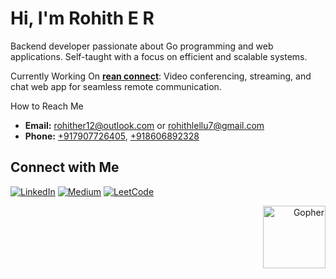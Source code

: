   
# Hi, I'm Rohith E R

Backend developer passionate about Go programming and web applications. Self-taught with a focus on efficient and scalable systems.

Currently Working On
[**rean connect**](https://70off.online): Video conferencing, streaming, and chat web app for seamless remote communication.

How to Reach Me
- **Email:** [rohither12@outlook.com](mailto:rohither12@outlook.com) or [rohithlellu7@gmail.com](mailto:rohithlellu7@gmail.com)
- **Phone:** [+917907726405](tel:+917907726405), [+918606892328](tel:+918606892328)

## Connect with Me
[![LinkedIn](https://img.shields.io/badge/LinkedIn-Connect-blue)](https://www.linkedin.com/in/rohither) [![Medium](https://img.shields.io/badge/Medium-Follow-green)](https://github.com/RohithER12) [![LeetCode](https://img.shields.io/badge/LeetCode-Solve-red)](https://leetcode.com/rohithlellu7/)

<p align="right">
  <img src="[https://your-gopher-sticker-url-here](https://cdn.hashnode.com/res/hashnode/image/upload/v1632335003802/mnkD6ZZW6.jpeg)https://cdn.hashnode.com/res/hashnode/image/upload/v1632335003802/mnkD6ZZW6.jpeg" alt="Gopher" width="100">
</p>
